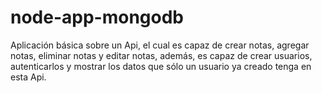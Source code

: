 # node-app-mongodb
Aplicación básica sobre un Api, el cual es capaz de crear notas, agregar notas, eliminar notas y editar notas, además, es capaz de crear usuarios, autenticarlos y mostrar los datos que sólo un usuario ya creado tenga en esta Api.
